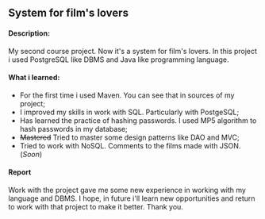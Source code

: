## System for film's lovers

#### Description:
My second course project. Now it's a system for film's lovers. 
In this project i used PostgreSQL like DBMS and Java like programming language.

#### What i learned:
* For the first time i used Maven. You can see that in sources of my project;
* I improved my skills in work with SQL. Particularly with PostgeSQL;
* Has learned the practice of hashing passwords. I used MP5 algorithm to hash passwords in my database;
* ~~Mastered~~ Tried to master some design patterns like DAO and MVC;
* Tried to work with NoSQL. Сomments to the films made with JSON. (*Soon*)

#### Report
Work with the project gave me some new experience in working with my language and DBMS.
I hope, in future i'll learn new opportunities and return to work with that project
to make it better. Thank you.
